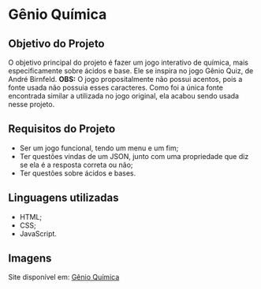 # Gênio Química
 
## Objetivo do Projeto
<p>O objetivo principal do projeto é fazer um jogo interativo de química, mais especificamente sobre ácidos e base. Ele se inspira no jogo Gênio Quiz, de André Birnfeld. <b>OBS:</b> O jogo propositalmente não possui acentos, pois a fonte usada não possuia esses caracteres. Como foi a única fonte encontrada similar a utilizada no jogo original, ela acabou sendo usada nesse projeto.</p>

## Requisitos do Projeto
<ul>
    <li>Ser um jogo funcional, tendo um menu e um fim;</li>
    <li>Ter questões vindas de um JSON, junto com uma propriedade que diz se ela é a resposta correta ou não;</li>
    <li>Ter questões sobre ácidos e bases.</li>
</ul>

## Linguagens utilizadas
<ul>
    <li>HTML;</li>
    <li>CSS;</li>
    <li>JavaScript.</li>
</ul>

## Imagens

<p>Site disponível em: <a href="https://bruno08nunes.github.io/genio-quimica/">Gênio Química</a></p>